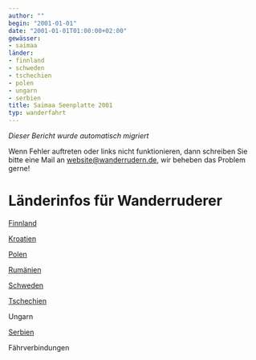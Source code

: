 ```yaml
---
author: ""
begin: "2001-01-01"
date: "2001-01-01T01:00:00+02:00"
gewässer:
- saimaa
länder:
- finnland
- schweden
- tschechien
- polen
- ungarn
- serbien
title: Saimaa Seenplatte 2001
typ: wanderfahrt
---
```



*Dieser Bericht wurde automatisch migriert*

Wenn Fehler auftreten oder links nicht funktionieren, dann schreiben Sie bitte eine Mail an website@wanderrudern.de, wir beheben das Problem gerne!



# Länderinfos für Wanderruderer


[Finnland](/berichte/2007/tips_saimaa_07)

[Kroatien](/berichte/2007/tips_kroatien)

[Polen](/berichte/2012/tips_zu_polenwanderfahrten)

[Rumänien](/berichte/2010/tips_rumaenienfahrten)

[Schweden](/berichte/2010/tips_fur_schwedenwanderfahrten)

[Tschechien](/berichte/2010/tips_tschechien)

Ungarn

[Serbien](/berichte/2012/serbien_2012_tips)

Fährverbindungen